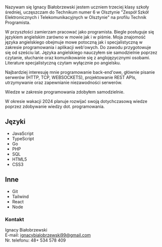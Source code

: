 Nazywam się Ignacy Białobrzewski jestem uczniem trzeciej klasy szkoły średniej, uczęszczam do Technikum numer 6 w Olsztynie "Zespół Szkół Elektronicznych
i Telekomunikacyjnych w Olsztynie" na profilu Technik Programista.

W przyszłości zamierzam pracować jako programista. Biegle posługuje się językiem angielskim zarówno w mowie jak i w piśmie. Moja znajomość języka angielskiego obejmuje mowe potoczną jak i specjalistyczną w zakresie programowania i aplikacji web'owych. Do zawodu przygotowuje się od sześciu lat. Języka angielskiego nauczyłem sie samodzielnie poprzez czytanie, słuchanie oraz komunikowanie się z anglojęzycznymi osobami. Literature specjalistyczną czytam wyłącznie po angielsku.

Najbardziej interesuję mnie programowanie back-end'owe, głównie pisanie serwerów (HTTP, TCP, WEBSOCKETS), projektowanie REST APIs, utrzymywanie oraz zapewnianie niezawodności serwerów.

Wiedze w zakresie programowania zdobyłem samodzielnie.

W okresie wakacji 2024 planuje rozwijać swoją dotychczasową wiedze poprzez zdobywanie wiedzy dot. programowania.

## Języki

- JavaScript
- TypeScript
- Go
- PHP
- SQL
- HTML5
- CSS3

## Inne

- Git
- Tailwind
- React
- Node

### Kontakt

Ignacy Białobrzewski<br>
E-mail: ignacybialobrzewski99@gmail.com<br>
Nr. telefonu: 48+ 534 578 409

